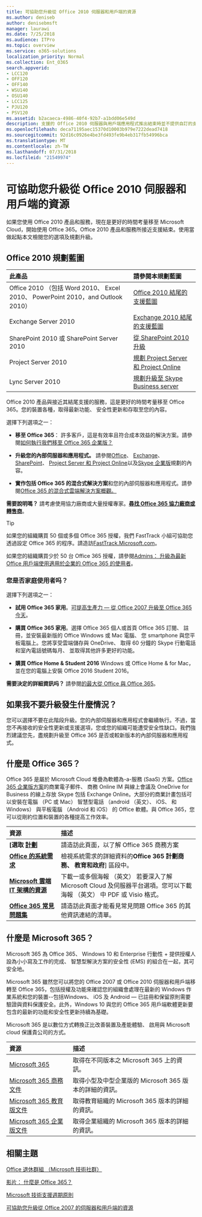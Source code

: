```yaml
---
title: 可協助您升級從 Office 2010 伺服器和用戶端的資源
ms.author: deniseb
author: denisebmsft
manager: laurawi
ms.date: 7/25/2018
ms.audience: ITPro
ms.topic: overview
ms.service: o365-solutions
localization_priority: Normal
ms.collection: Ent_O365
search.appverid:
- LCC120
- OFF120
- OFF140
- WSU140
- OSU140
- LCC125
- PJU120
- PSV120
ms.assetid: b2acaeca-4986-40f4-92b7-a1bdd06e549d
description: 支援的 Office 2010 伺服器與用戶端應用程式推出結束時並不提供自訂的支援協定。若要啟動立即規劃升級使用本文。
ms.openlocfilehash: deca71195aec15370d10003b979e7222dead7418
ms.sourcegitcommit: 92d16c0926e4be3fd493fe9b4eb317fb54996bca
ms.translationtype: MT
ms.contentlocale: zh-TW
ms.lasthandoff: 07/31/2018
ms.locfileid: "21549974"
---
```

# <a name="resources-to-help-you-upgrade-from-office-2010-servers-and-clients"></a>可協助您升級從 Office 2010 伺服器和用戶端的資源

如果您使用 Office 2010 產品和服務，現在是更好的時間考量移至 Microsoft Cloud，開始使用 Office 365。Office 2010 產品和服務所接近支援結束。使用當做起點本文檢閱您的選項及規劃升級。
      
## <a name="office-2010-planning-roadmaps"></a>Office 2010 規劃藍圖
  
|**此產品**|**請參閱本規劃藍圖**|
|:-----|:-----|
|Office 2010 （包括 Word 2010、 Excel 2010、 PowerPoint 2010，and Outlook 2010）  <br/> |[Office 2010 結尾的支援藍圖](https://docs.microsoft.com/DeployOffice/office-2010-end-support-roadmap) <br/> |
|Exchange Server 2010  <br/> |[Exchange 2010 結尾的支援藍圖](exchange-2010-end-of-support.md) <br/> |
|SharePoint 2010 或 SharePoint Server 2010  <br/> |[從 SharePoint 2010 升級](upgrade-from-sharepoint-2010.md) <br/> |
|Project Server 2010 </br> | [規劃 Project Server 和 Project Online](https://docs.microsoft.com/project/planning-project-server-and-project-online-for-technical-decision-makers) </br> |
|Lync Server 2010 </br> | [規劃升級至 Skype Business server](https://docs.microsoft.com/skypeforbusiness/plan-your-deployment/upgrade) </br> |
    
Office 2010 產品與接近其結尾支援的服務，這是更好的時間考量移至 Office 365。您的裝置各種，取得最新功能、 安全性更新和存取至您的內容。

選擇下列選項之一：
- **移至 Office 365**： 許多客戶，這是有效率且符合成本效益的解決方案。請參閱[如何執行我們移至 Office 365 企業版？](https://support.office.com/article/62084652-f051-4b0b-87b3-f766418386bf.aspx)
    
- **升級您的內部伺服器和應用程式。** 請參閱[Office](https://docs.microsoft.com/DeployOffice/office-2010-end-support-roadmap)、 [Exchange](exchange-2010-end-of-support.md)、 [SharePoint](upgrade-from-sharepoint-2010.md)、 [Project Server 和 Project Online](https://docs.microsoft.com/project/planning-project-server-and-project-online-for-technical-decision-makers)以及[Skype 企業版](https://docs.microsoft.com/skypeforbusiness/plan-your-deployment/upgrade)規劃的內容。 
    
- **實作包括 Office 365 的混合式解決方案**和您的內部伺服器和應用程式。請參閱[Office 365 的混合式雲端解決方案概觀。](https://support.office.com/article/59616fab-acdb-40e9-b414-cf0c965c80b7.aspx)
    
**需要說明嗎？** 請考慮使用協力廠商或大量授權專家。**[尋找 Office 365 協力廠商或轉售商](https://support.office.com/article/b6c18a9b-2aed-4c84-9d75-af709160258c.aspx)**。 
> [!TIP]
> 如果您的組織購買 50 個或多個 Office 365 授權，我們 FastTrack 小組可協助您透過設定 Office 365 的程序。請造訪[FastTrack.Microsoft.com](https://www.microsoft.com/fasttrack/microsoft-365/office-365)。
  
如果您的組織購買少於 50 台 Office 365 授權，請參閱[Admins： 升級為最新 Office 用戶端使用適用於企業的 Office 365 的使用者](https://support.office.com/article/f6b00895-b5fd-4af6-a656-b7788ea20cbb.aspx)。 
  
### <a name="are-you-a-home-user"></a>您是否家庭使用者吗？

選擇下列選項之一：
- **試用 Office 365 家用**。[可提高生產力 — 從 Office 2007 升級至 Office 365 今天](https://go.microsoft.com/fwlink/?linkid=733276)。
    
- **購買 Office 365 家用**。選擇 Office 365 個人或首頁 Office 365 訂閱、 註冊，並安裝最新版的 Office Windows 或 Mac 電腦、 您 smartphone 與您平板電腦上。您將享受雲端儲存與 OneDrive、 取得 60 分鐘的 Skype 行動電話和室內電話號碼每月、 並取得其他許多更好的功能。 
    
- **購買 Office Home &amp; Student 2016** Windows 或 Office Home &amp; for Mac，並在您的電腦上安裝 Office 2016 Student 2016。 
    
**需要決定的詳細資訊吗？** 請參閱[的最大從 Office 與 Office 365](https://go.microsoft.com/fwlink/?linkid=841758)。 


## <a name="what-happens-if-i-dont-upgrade"></a>如果我不要升級發生什麼情況？

您可以選擇不要在此階段升級。您的內部伺服器和應用程式會繼續執行。不過，當您不再接收的安全性更新或支援選項，您或您的組織可能遭受安全性缺口。我們強烈建議您先，盡規劃升級至 Office 365 是否或較新版本的內部伺服器和應用程式。
  
## <a name="what-is-office-365"></a>什麼是 Office 365？

Office 365 是屬於 Microsoft Cloud 堆疊為軟體為-a-服務 (SaaS) 方案。[Office 365 企業版方案](https://aka.ms/viirjv)的商業電子郵件、 商務 Online IM 與線上會議及 OneDrive for Business 的線上存放 Skype 包括 Exchange Online。大部分的商業計畫包括可以安裝在電腦 （PC 或 Mac） 智慧型電話 （android （英文）、 iOS、 和 Windows） 與平板電腦 （Android 和 iOS） 的 Office 軟體。與 Office 365，您可以從剛約位置和裝置的各種提高工作效率。 
  
|**資源**|**描述**|
|:-----|:-----|
|**[選取 [計劃](https://aka.ms/viirjv)** <br/> |請造訪此頁面，以了解 Office 365 商務方案  <br/> |
|**[Office 的系統需求](https://aka.ms/o365sysrequirements)** <br/> |檢視系統需求的詳細資料的**Office 365 計劃商務、 教育和政府**] 區段中。  <br/> |
|**[Microsoft 雲端 IT 架構的資源](microsoft-cloud-it-architecture-resources.md)** <br/> |下載一或多個海報 （英文） 若要深入了解 Microsoft Cloud 及伺服器平台選項。您可以下載海報 （英文） 中 PDF 或 Visio 格式。  <br/> |
|**[Office 365 常見問題集](https://aka.ms/office365faqs)** <br/> |請造訪此頁面才能看見常見問題 Office 365 的其他資訊連結的清單。  <br/> |
   
## <a name="what-is-microsoft-365"></a>什麼是 Microsoft 365？

Microsoft 365 為 Office 365、 Windows 10 和 Enterprise 行動性 + 提供授權人設為小小寫及工作的完成、 智慧型解決方案的安全性 (EMS) 的組合在一起，其可安全地。 
  
Microsoft 365 雖然您可以將您的 Office 2007 或 Office 2010 伺服器和用戶端移轉至 Office 365，包括授權及功能來確認您的組織會處理在最新的 Windows 作業系統和您的裝置--包括Windows、 iOS 及 Android — 已註冊和保留原則需要驗證與資料保護安全。此外，Windows 10 與您的 Office 365 用戶端軟體更新要包含的最新的功能和安全性更新持續為基礎。
  
Microsoft 365 是以數位方式轉換正比改善裝置及產能體驗、 啟用與 Microsoft cloud 保護貴公司的方式。
  
|**資源**|**描述**|
|:-----|:-----|
|[Microsoft 365](https://www.microsoft.com/microsoft-365) <br/> |取得在不同版本之 Microsoft 365 上的資訊。  <br/> |
|[Microsoft 365 商務文件](https://docs.microsoft.com/microsoft-365/business/) <br/> |取得小型及中型企業版的 Microsoft 365 版本的詳細的資訊。  <br/> |
|[Microsoft 365 教育版文件](https://docs.microsoft.com/microsoft-365/education/) <br/> |取得教育組織的 Microsoft 365 版本的詳細的資訊。  <br/> |
|[Microsoft 365 企業版文件](https://docs.microsoft.com/microsoft-365/enterprise/) <br/> |取得企業組織的 Microsoft 365 版本的詳細的資訊。  <br/> |
   
## <a name="related-topics"></a>相關主題

[Office 退休群組 （Microsoft 技術社群）](https://go.microsoft.com/fwlink/?linkid=842065)
  
[影片： 什麼是 Office 365？](https://support.office.com/article/847caf12-2589-452c-8aca-1c009797678b.aspx)
  
[Microsoft 技術支援週期原則](https://go.microsoft.com/fwlink/?linkid=865200)

[可協助您升級從 Office 2007 的伺服器和用戶端的資源](upgrade-from-office-2007-servers-and-products.md)
  

